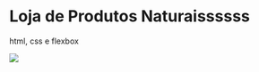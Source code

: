 # Loja de Produtos Naturaissssss

html, css e flexbox

<img src="https://github.com/dieegobs/loja-de-produtos-naturais/blob/main/images/Site.png?raw=true"/>
